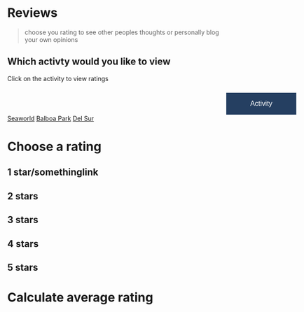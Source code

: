 # Reviews
> choose you rating to see other peoples thoughts or personally blog your own opinions


<html>
<head>
<meta name="viewport" content="width=device-width, initial-scale=1">
<style>
.dropbtn {
  background-color: #253f61;
  margin-top: 10px;
  margin-left: 500px;
  color: white;
  padding: 16px;
  font-size: 16px;
  min-width: 160px;
  border: none;
  cursor: pointer;
}

.dropbtn:hover, .dropbtn:focus {
  background-color: #253f61;
}

.dropdown {
  position: relative;
  display: inline-block;
}

.dropdown-content {
  margin-bottom: 10px;
  margin-left: 500px;
  display: none;
  position: absolute;
  background-color: #31614d;
  min-width: 160px;
  overflow: auto;
  box-shadow: 0px 8px 16px 0px rgba(0,0,0,0.2);
  z-index: 1;
}

.dropdown-content a {
  color: black;
  padding: 12px 16px;
  text-decoration: none;
  display: block;
}

.dropdown a:hover {background-color: #ddd;}

.show {display: block;}
</style>
</head>
<body>


<h2>Which activty would you like to view</h2>
<p>Click on the activity to view ratings</p>

<div class="activity">
  <button onclick="myFunction()" class="dropbtn">Activity</button>
  <div id="myDropdown" class="dropdown-content">
    <a href="#seaworld">Seaworld</a>
    <a href="#balboapark">Balboa Park</a>
    <a href="#delsur">Del Sur</a>
  </div>
</div>

<script>
/* When the user clicks on the button, 
toggle between hiding and showing the dropdown content */
function myFunction() {
  document.getElementById("myDropdown").classList.toggle("show");
}

// Close the dropdown if the user clicks outside of it
window.onclick = function(event) {
  if (!event.target.matches('.dropbtn')) {
    var dropdowns = document.getElementsByClassName("dropdown-content");
    var i;
    for (i = 0; i < dropdowns.length; i++) {
      var openDropdown = dropdowns[i];
      if (openDropdown.classList.contains('show')) {
        openDropdown.classList.remove('show');
      }
    }
  }
}

</script>

</body>
</html>

# Choose a rating

## 1 star/somethinglink
## 2 stars
## 3 stars
## 4 stars
## 5 stars

# Calculate average rating